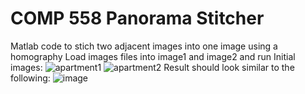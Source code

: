 # COMP 558 Panorama Stitcher
Matlab code to stich two adjacent images into one image using a homography
Load images files into image1 and image2 and run
Initial images:
![apartment1](https://user-images.githubusercontent.com/55453135/114257213-39da2180-998c-11eb-8dc0-8c84088e1fa1.JPG)
![apartment2](https://user-images.githubusercontent.com/55453135/114257217-3c3c7b80-998c-11eb-8c0c-e7d842737e6a.JPG)
Result should look similar to the following:
![image](https://user-images.githubusercontent.com/55453135/114257235-71e16480-998c-11eb-9c9f-86804e1d1f80.png)

